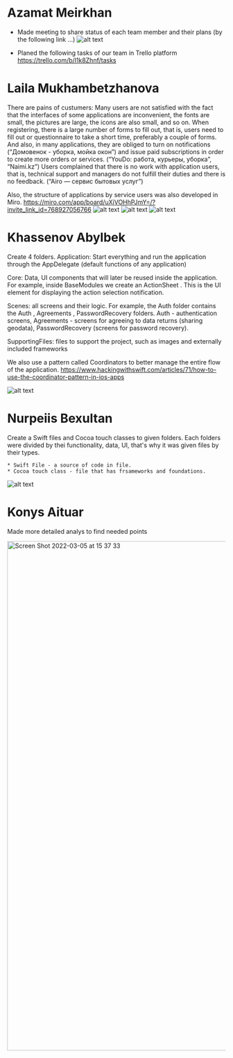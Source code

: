 # Azamat Meirkhan
* Made meeting to share status of each team member and their plans (by the following link ...)
![alt text](../images/pm/meeting.png)

* Planed the following tasks of our team in Trello platform https://trello.com/b/l1k8Zhnf/tasks

# Laila Mukhambetzhanova
There are pains of custumers: Many users are not satisfied with the fact that the interfaces of some applications are inconvenient, the fonts are small, the pictures are large, the icons are also small, and so on. When registering, there is a large number of forms to fill out, that is, users need to fill out or questionnaire to take a short time, preferably a couple of forms. And also, in many applications, they are obliged to turn on notifications (“Домовенок - уборка, мойка окон”) and issue paid subscriptions in order to create more orders or services. (“YouDo: работа, курьеры, уборка”, “Naimi.kz”)
Users complained that there is no work with application users, that is, technical support and managers do not fulfill their duties and there is no feedback. (“Airo — сервис бытовых услуг”)

Also, the structure of applications by service users was also developed in Miro.
https://miro.com/app/board/uXjVOHhPJmY=/?invite_link_id=768927056766
![alt text](../images/design/sitemap.png)
![alt text](../images/design/sitemap1.png)
![alt text](../images/design/sitemap2.png)

# Khassenov Abylbek
Create 4 folders. Application: Start everything and run the application through the AppDelegate (default functions of any application)

Core: Data, UI components that will later be reused inside the application. For example, inside BaseModules we create an ActionSheet . This is the UI element for displaying the action selection notification.

Scenes: all screens and their logic. For example, the Auth folder contains the Auth , Agreements , PasswordRecovery folders.
 Auth - authentication screens, Agreements - screens for agreeing to data returns (sharing geodata), PasswordRecovery (screens for password recovery).

SupportingFiles: files to support the project, such as images and externally included frameworks

We also use a pattern called Coordinators to better manage the entire flow of the application.
https://www.hackingwithswift.com/articles/71/how-to-use-the-coordinator-pattern-in-ios-apps

![alt text](../images/ios/x-codeProject2.jpeg)

# Nurpeiis Bexultan

Create a Swift files and Cocoa touch classes to given folders. Each folders were divided by thei functionality, data, UI, that's why it was given files by their types.
    
    * Swift File - a source of code in file.
    * Cocoa touch class - file that has frsameworks and foundations.

![alt text](../images/ios/x-codeProject3.jpeg)

# Konys Aituar
Made more detailed analys to find needed points

<img width="1174" alt="Screen Shot 2022-03-05 at 15 37 33" src="https://user-images.githubusercontent.com/99612071/156877603-2587e8c0-0f43-4c2f-81ca-c2cd2fe22229.png">
